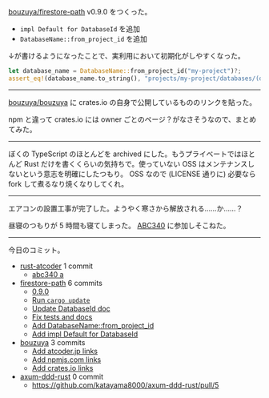 [bouzuya/firestore-path] v0.9.0 をつくった。

- `impl Default for DatabaseId` を追加
- `DatabaseName::from_project_id` を追加

↓が書けるようになったことで、実利用において初期化がしやすくなった。

```rust
let database_name = DatabaseName::from_project_id("my-project")?;
assert_eq!(database_name.to_string(), "projects/my-project/databases/(default)");
```

---

[bouzuya/bouzuya] に crates.io の自身で公開しているもののリンクを貼った。

npm と違って crates.io には owner ごとのページ？がなさそうなので、まとめてみた。

---

ぼくの TypeScript のほとんどを archived にした。もうプライベートではほとんど Rust だけを書くくらいの気持ちで。使っていない OSS はメンテナンスしないという意志を明確にしたつもり。 OSS なので (LICENSE 通りに) 必要なら fork して煮るなり焼くなりしてくれ。

---

エアコンの設置工事が完了した。ようやく寒さから解放される……か……？

昼寝のつもりが 5 時間も寝てしまった。 [ABC340](https://atcoder.jp/contests/abc340) に参加しそこねた。

---

今日のコミット。

- [rust-atcoder](https://github.com/bouzuya/rust-atcoder) 1 commit
  - [abc340 a](https://github.com/bouzuya/rust-atcoder/commit/21bd576d46520ac1bcab31b35fdd38e1240cbb69)
- [firestore-path](https://github.com/bouzuya/firestore-path) 6 commits
  - [0.9.0](https://github.com/bouzuya/firestore-path/commit/5b0c5f053168b7c6577e9d666bf0adf5273bb73c)
  - [Run `cargo update`](https://github.com/bouzuya/firestore-path/commit/ee6ec89b55289142777d141694372ade8bd12b88)
  - [Update DatabaseId doc](https://github.com/bouzuya/firestore-path/commit/dd6d9c44657c8fcd6a19a0ce7755d9b23b9976ca)
  - [Fix tests and docs](https://github.com/bouzuya/firestore-path/commit/51f981ac70564e97b23808644a1be9c304f5d4b8)
  - [Add DatabaseName::from_project_id](https://github.com/bouzuya/firestore-path/commit/11c3e535cf6ee896d5853cb5df9e3fc0c2b73ae8)
  - [Add impl Default for DatabaseId](https://github.com/bouzuya/firestore-path/commit/8911b3215a5d36d4512388cd527b2060db5e3f7f)
- [bouzuya](https://github.com/bouzuya/bouzuya) 3 commits
  - [Add atcoder.jp links](https://github.com/bouzuya/bouzuya/commit/f5128bbf970f180185f3df84853262f2d17c8624)
  - [Add npmjs.com links](https://github.com/bouzuya/bouzuya/commit/23c86b6ce76c0994ec6e790a8e3ba889c25a15e8)
  - [Add crates.io links](https://github.com/bouzuya/bouzuya/commit/0f8a51513622f26506da0d239b6fd766866aec94)
- [axum-ddd-rust](https://github.com/bouzuya/axum-ddd-rust) 0 commit
  - <https://github.com/katayama8000/axum-ddd-rust/pull/5>

[bouzuya/bouzuya]: https://github.com/bouzuya/bouzuya
[bouzuya/firestore-path]: https://github.com/bouzuya/firestore-path
